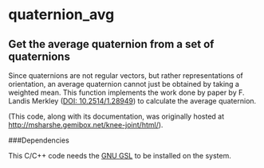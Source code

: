 quaternion_avg
==============

Get the average quaternion from a set of quaternions
-------------------

Since quaternions are not regular vectors, but rather representations of orientation, an average quaternion cannot just be obtained by taking a weighted mean. This function implements the work done by paper by F. Landis Merkley ([DOI: 10.2514/1.28949][paper]) to calculate the average quaternion.

(This code, along with its documentation, was originally hosted at http://msharshe.gemibox.net/knee-joint/html/).

###Dependencies

This C/C++ code needs the [GNU GSL][gsl] to be installed on the system.



[gsl]: http://www.gnu.org/software/gsl/
[paper]: http://dx.doi.org/10.2514/1.28949
